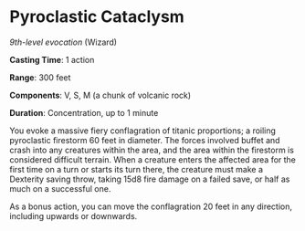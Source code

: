 # Pyroclastic Cataclysm
*9th-level evocation* (Wizard)

**Casting Time**: 1 action

**Range**: 300 feet

**Components**: V, S, M (a chunk of volcanic rock)

**Duration**: Concentration, up to 1 minute

You evoke a massive fiery conflagration of titanic proportions; a roiling pyroclastic firestorm 60 feet in diameter. The forces involved buffet and crash into any creatures within the area, and the area within the firestorm is considered difficult terrain. When a creature enters the affected area for the first time on a turn or starts its turn there, the creature must make a Dexterity saving throw, taking 15d8 fire damage on a failed save, or half as much on a successful one.

As a bonus action, you can move the conflagration 20 feet in any direction, including upwards or downwards.
